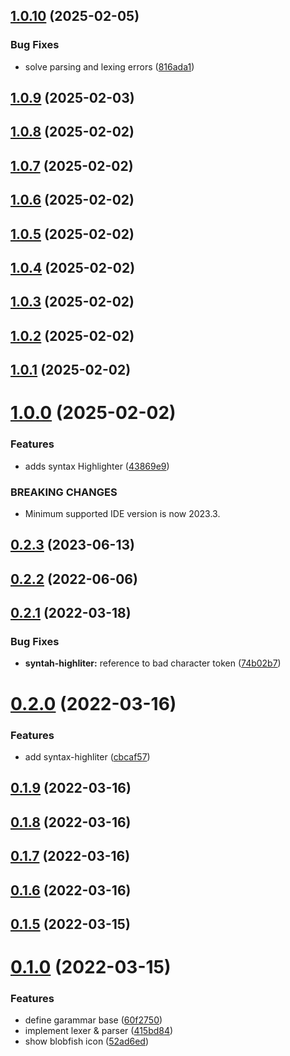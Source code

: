 ## [1.0.10](https://github.com/pcha/intellij-bloblang-support/compare/v1.0.9...v1.0.10) (2025-02-05)


### Bug Fixes

* solve parsing and lexing errors ([816ada1](https://github.com/pcha/intellij-bloblang-support/commit/816ada12c8787e4a90f9605c73db0ff3a02d6f61))



## [1.0.9](https://github.com/pcha/intellij-bloblang-support/compare/v1.0.8...v1.0.9) (2025-02-03)



## [1.0.8](https://github.com/pcha/intellij-bloblang-support/compare/v1.0.7...v1.0.8) (2025-02-02)



## [1.0.7](https://github.com/pcha/intellij-bloblang-support/compare/v1.0.6...v1.0.7) (2025-02-02)



## [1.0.6](https://github.com/pcha/intellij-bloblang-support/compare/v1.0.5...v1.0.6) (2025-02-02)



## [1.0.5](https://github.com/pcha/intellij-bloblang-support/compare/v1.0.4...v1.0.5) (2025-02-02)



## [1.0.4](https://github.com/pcha/intellij-bloblang-support/compare/v1.0.3...v1.0.4) (2025-02-02)



## [1.0.3](https://github.com/pcha/intellij-bloblang-support/compare/v1.0.2...v1.0.3) (2025-02-02)



## [1.0.2](https://github.com/pcha/intellij-bloblang-support/compare/v1.0.1...v1.0.2) (2025-02-02)



## [1.0.1](https://github.com/pcha/intellij-bloblang-support/compare/v1.0.0...v1.0.1) (2025-02-02)



# [1.0.0](https://github.com/pcha/intellij-bloblang-support/compare/v0.2.3...v1.0.0) (2025-02-02)


### Features

* adds syntax Highlighter ([43869e9](https://github.com/pcha/intellij-bloblang-support/commit/43869e91bd99952b013cef1eead82d83478d4b6c))


### BREAKING CHANGES

* Minimum supported IDE version is now 2023.3.



## [0.2.3](https://github.com/pcha/intellij-bloblang-support/compare/v0.2.2...v0.2.3) (2023-06-13)



## [0.2.2](https://github.com/pcha/intellij-bloblang-support/compare/v0.2.1...v0.2.2) (2022-06-06)



## [0.2.1](https://github.com/pcha/intellij-bloblang-support/compare/v0.2.0...v0.2.1) (2022-03-18)


### Bug Fixes

* **syntah-highliter:** reference to bad character token ([74b02b7](https://github.com/pcha/intellij-bloblang-support/commit/74b02b72b2310503dd6003fa66b3d327755fac19))



# [0.2.0](https://github.com/pcha/intellij-bloblang-support/compare/v0.1.9...v0.2.0) (2022-03-16)


### Features

* add syntax-highliter ([cbcaf57](https://github.com/pcha/intellij-bloblang-support/commit/cbcaf57829f6267dee9e1d04dff8dca4f80b7b0d))



## [0.1.9](https://github.com/pcha/intellij-bloblang-support/compare/v0.1.8...v0.1.9) (2022-03-16)



## [0.1.8](https://github.com/pcha/intellij-bloblang-support/compare/v0.1.7...v0.1.8) (2022-03-16)



## [0.1.7](https://github.com/pcha/intellij-bloblang-support/compare/v0.1.6...v0.1.7) (2022-03-16)



## [0.1.6](https://github.com/pcha/intellij-bloblang-support/compare/v0.1.5...v0.1.6) (2022-03-16)



## [0.1.5](https://github.com/pcha/intellij-bloblang-support/compare/v0.1.0...v0.1.5) (2022-03-15)



# [0.1.0](https://github.com/pcha/intellij-bloblang-support/compare/52ad6ed1b0a4588f92e5cbe9a73bc21a33944df2...v0.1.0) (2022-03-15)


### Features

* define garammar base ([60f2750](https://github.com/pcha/intellij-bloblang-support/commit/60f27503319311377f2d7394743376a4e4b33d49))
* implement lexer & parser ([415bd84](https://github.com/pcha/intellij-bloblang-support/commit/415bd8429c25a1c83018189a6b2887ea4308a1fd))
* show blobfish icon ([52ad6ed](https://github.com/pcha/intellij-bloblang-support/commit/52ad6ed1b0a4588f92e5cbe9a73bc21a33944df2))



